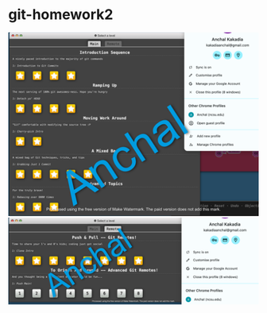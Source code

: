 # git-homework2
![Git Tutorial Progress](screenshots/Main_SS.png)
![Git Tutorial Progress](screenshots/Remote_SS.png)
